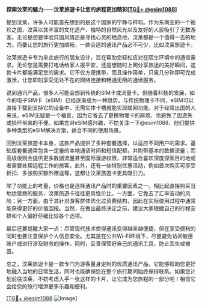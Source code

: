 **探索汶莱的魅力——汶莱旅遊卡让您的旅程更加精彩[[TG💪+ @esim1088](https://t.me/s/esim1088)]**

提到汶莱，许多人可能首先想到的是这个国家的宁静与祥和。作为东南亚的一个袖珍之国，汶莱以其丰富的文化遗产、独特的自然风光以及友好的人民吸引了无数游客。无论是想要体验异国风情还是寻找心灵的栖息地，汶莱都是一个值得一去的地方。而要让您的旅行更加顺畅，一款合适的通讯产品必不可少，比如汶莱旅遊卡。

汶莱旅遊卡专为来此旅行的朋友设计，旨在帮助您轻松应对在陌生环境中的通信需求。无论您是需要打电话给家人报平安，还是想随时上网分享旅途的美好瞬间，这款卡片都能满足您的需求。它不仅方便携带，而且操作简单，只需几分钟即可完成激活，让您即刻享受无处不在的网络连接和畅通无阻的通话服务。

说到通讯产品，很多人可能会想到传统的SIM卡或流量卡。但随着科技的发展，如今的电子SIM卡（eSIM）已经逐渐成为一种趋势。与传统物理卡不同，eSIM可以直接下载到支持它的设备中，无需实体卡槽就能实现联网功能。对于经常出国的人来说，eSIM无疑是一个福音，因为它省去了更换物理卡的麻烦，也避免了因遗失或损坏带来的不便。如果您对eSIM感兴趣，不妨关注一下@esim1088，他们提供多种类型的eSIM解决方案，适合不同的使用场景。

回到汶莱旅遊卡本身，这款产品提供了多种套餐选择，以适应不同用户的需求。基础版套餐通常包含一定量的本地通话时间和短信配额，并附带基本的数据流量；而高级版则会提供更多数据流量甚至国际漫游权限，非常适合喜欢深度探索目的地或者需要处理远程工作的旅客。此外，还有一些特别优惠活动，例如首次购买可享受折扣、多张购买额外赠送等，这都让汶莱旅遊卡更具吸引力。

除了功能上的考量，价格也是选择通讯产品时的重要因素之一。相比起直接购买当地运营商的服务，汶莱旅遊卡往往更具性价比。一方面，它免去了汇率波动的风险；另一方面，由于其针对游客群体优化过资费结构，因此在实际使用过程中通常能获得更好的价值回报。当然，在做出最终决定之前，建议大家根据自己的行程安排和个人偏好仔细比较各个选项。

最后还要提醒大家一点：尽管现代技术使得通讯变得越来越便捷，但在享受便利的同时也要注意保护个人信息安全。尤其是在公共Wi-Fi环境下，尽量避免访问敏感账户或进行涉及财务的操作。同时，妥善保管好自己的通讯工具，防止丢失或被盗。

总之，汶莱旅遊卡是一款专门为游客量身定制的优质通讯产品，它能够帮助您更好地融入当地的日常生活，同时也能确保您在整个旅行期间始终保持联系。如果您计划前往汶莱，不妨考虑入手一张这样的卡片，让它成为您旅程的一部分吧！相信它会给您的旅行增添更多乐趣和便利。

[[TG💪+ @esim1088](https://t.me/s/esim1088) ![Image](https://i.postimg.cc/4NQfJmqS/Snipaste-2025-05-13-00-14-12.png)]